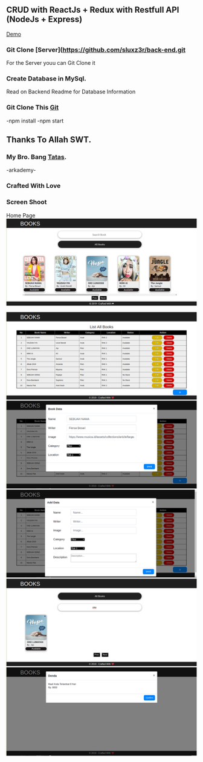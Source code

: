 ## CRUD with ReactJs + Redux with Restfull API (NodeJs + Express)

[Demo](https://laughing-yalow-3dc305.netlify.com/)

### Git Clone [Server](https://github.com/sluxz3r/back-end.git
For the Server youu can Git Clone it

### Create Database in MySql.
Read on Backend Readme for Database Information

### Git Clone This [Git](https://github.com/sluxz3r/week5-crud-react-redux.git)
-npm install 
-npm start

## Thanks To Allah SWT.
### My Bro. Bang [Tatas](https://github.com/tatasfachrul).
-arkademy-
### Crafted With Love

### Screen Shoot
Home Page
![alt text](https://github.com/sluxz3r/week5-crud-react-redux/blob/master/src/assets/img/satu.png)


![alt text](https://github.com/sluxz3r/week5-crud-react-redux/blob/master/src/assets/img/dua.png)
![alt text](https://github.com/sluxz3r/week5-crud-react-redux/blob/master/src/assets/img/tiga.png)
![alt text](https://github.com/sluxz3r/week5-crud-react-redux/blob/master/src/assets/img/empat.png)
![alt text](https://github.com/sluxz3r/week5-crud-react-redux/blob/master/src/assets/img/lima.png)
![alt text](https://github.com/sluxz3r/week5-crud-react-redux/blob/master/src/assets/img/enam.png)
